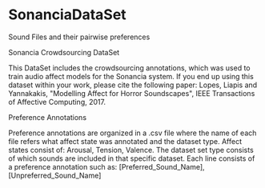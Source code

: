 # SonanciaDataSet
Sound Files and their pairwise preferences

Sonancia Crowdsourcing DataSet

This DataSet includes the crowdsourcing annotations, which was used to train audio affect models for the Sonancia system. If you end up using this dataset within your work, please cite the following paper: Lopes, Liapis and Yannakakis, "Modelling Affect for Horror Soundscapes", IEEE Transactions of Affective Computing, 2017.


Preference Annotations

Preference annotations are organized in a .csv file where the name of each file refers what affect state was annotated and the dataset type. Affect states consist of: Arousal, Tension, Valence. The dataset set type consists of which sounds are included in that specific dataset. Each line consists of a preference annotation such as: [Preferred_Sound_Name],[Unpreferred_Sound_Name]

